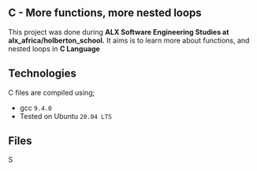 C - More functions, more nested loops
  -------------------
This project was done during **ALX Software Engineering Studies at alx_africa/holberton_school.** It aims is to learn more about functions, and nested loops in **C Language**

Technologies
  -----------------
C files are compiled using;
 - gcc `9.4.0`
 - Tested on Ubuntu `20.04 LTS`

Files
  -------------------
S
